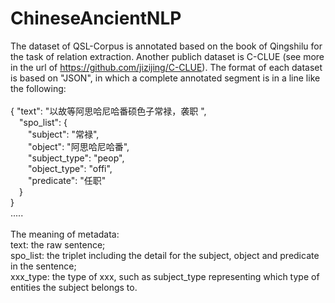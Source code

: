 # ChineseAncientNLP
The dataset of QSL-Corpus is annotated based on the book of Qingshilu for the task of relation extraction. Another publich dataset is C-CLUE (see more in the url of https://github.com/jizijing/C-CLUE). The format of each dataset is based on "JSON", in which a complete annotated segment is in a line like the following:<br>
<br>
{  "text": "以故等阿思哈尼哈番硕色子常禄，袭职 ", <br>
   &emsp;"spo_list": {<br>
      &emsp;&emsp;"subject": "常禄", <br>
      &emsp;&emsp;"object": "阿思哈尼哈番", <br>
      &emsp;&emsp;"subject_type": "peop", <br>
      &emsp;&emsp;"object_type": "offi", <br>
      &emsp;&emsp;"predicate": "任职"<br>
   &emsp;}<br>
}<br>
.....<br>
<br>
The meaning of metadata: <br>
text: the raw sentence;<br>
spo_list: the triplet including the detail for the subject, object and predicate in the sentence;<br>
xxx_type: the type of xxx, such as subject_type representing which type of entities the subject belongs to.<br>

